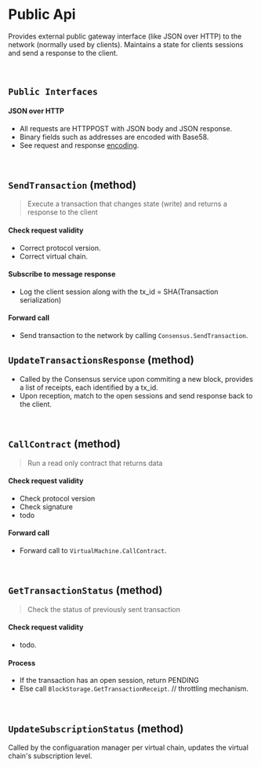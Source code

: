 # Public Api
Provides external public gateway interface (like JSON over HTTP) to the network (normally used by clients).
Maintains a state for clients sessions and send a response to the client.

&nbsp;
## `Public Interfaces`

#### JSON over HTTP
* All requests are HTTPPOST with JSON body and JSON response.
* Binary fields such as addresses are encoded with Base58.
* See request and response [encoding](../../interfaces/protocol/public-api/json-over-http.md).

&nbsp;
## `SendTransaction` (method)
> Execute a transaction that changes state (write) and returns a response to the client

#### Check request validity
* Correct protocol version.
* Correct virtual chain.

#### Subscribe to message response
* Log the client session along with the tx_id = SHA(Transaction serialization)

#### Forward call
* Send transaction to the network by calling `Consensus.SendTransaction`.

## `UpdateTransactionsResponse` (method)
* Called by the Consensus service upon commiting a new block, provides a list of receipts, each identified by a tx_id.
* Upon reception, match to the open sessions and send response back to the client.


&nbsp;
## `CallContract` (method)
> Run a read only contract that returns data

#### Check request validity
* Check protocol version
* Check signature
* todo

#### Forward call
* Forward call to `VirtualMachine.CallContract`.

&nbsp;
## `GetTransactionStatus` (method)
> Check the status of previously sent transaction

#### Check request validity
* todo.

#### Process
* If the transaction has an open session, return PENDING
* Else call `BlockStorage.GetTransactionReceipt`. // throttling mechanism.

&nbsp;
## `UpdateSubscriptionStatus` (method)
Called by the configuaration manager per virtual chain, updates the virtual chain's subscription level.

